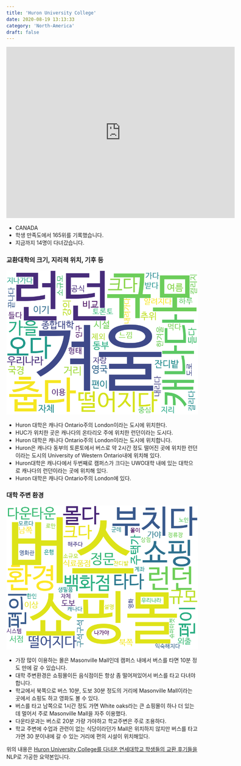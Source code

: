 ```yaml
---
title: 'Huron University College'
date: 2020-08-19 13:13:33
category: 'North-America'
draft: false
---
```


<iframe
width="600"
height="450"
frameborder="0" style="border:0"
src="https://www.google.com/maps/embed/v1/place?key=AIzaSyC9e1AME-pVmWC4hBpFdu5S4dKzyepa3HQ&q=Huron+University+College&center=43.0089768,-81.2777032&zoom=14" allowfullscreen>
</iframe>


* CANADA
* 학생 만족도에서 165위를 기록했습니다.
* 지금까지 14명이 다녀갔습니다. 

### 교환대학의 크기, 지리적 위치, 기후 등

![gen_info-WordCloud](../univ_wordclouds_okt/gen_info/CA000004_gen_info_okt.png)

* Huron 대학은 캐나다 Ontario주의 London이라는 도시에 위치한다.
* HUC가 위치한 곳은 캐나다의 온타리오 주에 위치한 런던이라는 도시다.
* Huron 대학은 캐나다 Ontario주의 London이라는 도시에 위치합니다.
* Huron은 캐나다 동부의 토론토에서 버스로 약 2시간 정도 떨어진 곳에 위치한 런던이라는 도시의 University of Western Ontario내에 위치해 있다.
* Huron대학은 캐나다에서 두번째로 캠퍼스가 크다는 UWO대학 내에 있는 대학으로 캐나다의 런던이라는 곳에 위치해 있다.
* Huron 대학은 캐나다 Ontario주의 London에 있다.


### 대학 주변 환경

![env_info-WordCloud](../univ_wordclouds_okt/env_info/CA000004_env_info_okt.png)

* 가장 많이 이용하는 몰은 Masonville Mall인데 캠퍼스 내에서 버스를 타면 10분 정도 만에 갈 수 있습니다.
* 대학 주변환경은 쇼핑몰이든 음식점이든 항상 좀 떨어져있어서 버스를 타고 다녀야 합니다.
* 학교에서 북쪽으로 버스 10분, 도보 30분 정도의 거리에 Masonville Mall이라는 곳에서 쇼핑도 하고 영화도 볼 수 있다.
* 버스를 타고 남쪽으로 1시간 정도 가면 White oaks라는 큰 쇼핑몰이 하나 더 있는데 멀어서 주로 Masonville Mall을 자주 이용했다.
* 다운타운과는 버스로 20분 가량 가야하고 학교주변은 주로 조용하다.
* 학교 주변에 수업과 관련이 없는 식당이라던가 Mall은 위치하지 않지만 버스를 타고 가면 30 분이내에 갈 수 있는 거리에 편의 시설이 위치해있다.


위의 내용은 [Huron University College를 다녀온 연세대학교 학생들의 교환 후기들을](http://oia.yonsei.ac.kr/partner/expReport.asp?ucode=CA000004&bgbn=A) NLP로 가공한 요약본입니다. 

